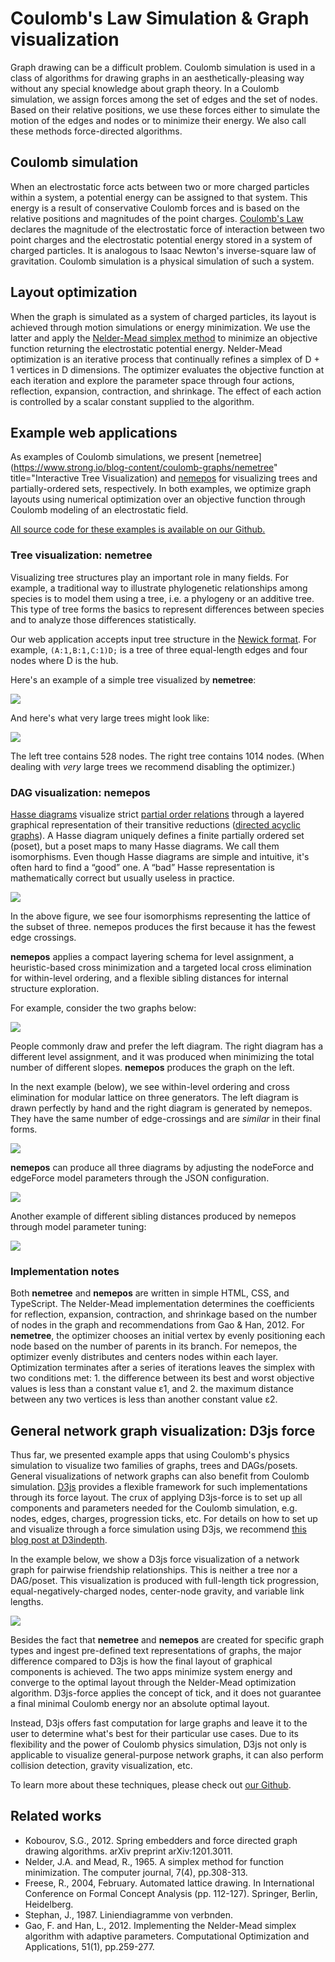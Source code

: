 # Coulomb's Law Simulation &amp; Graph visualization

Graph drawing can be a difficult problem. Coulomb simulation is used in a class of algorithms for drawing graphs in an aesthetically-pleasing way without any special knowledge about graph theory. In a Coulomb simulation, we assign forces among the set of edges and the set of nodes. Based on their relative positions, we use these forces either to simulate the motion of the edges and nodes or to minimize their energy. We also call these methods force-directed algorithms.

## Coulomb simulation

When an electrostatic force acts between two or more charged particles within a system, a potential energy can be assigned to that system. This energy is a result of conservative Coulomb forces and is based on the relative positions and magnitudes of the point charges. [Coulomb's Law](https://en.wikipedia.org/wiki/Coulomb%27s_law) declares the magnitude of the electrostatic force of interaction between two point charges and the electrostatic potential energy stored in a system of charged particles. It is analogous to Isaac Newton's inverse-square law of gravitation. Coulomb simulation is a physical simulation of such a system.

## Layout optimization

When the graph is simulated as a system of charged particles, its layout is achieved through motion simulations or energy minimization. We use the latter and apply the [Nelder-Mead simplex method](https://en.wikipedia.org/wiki/Nelder%E2%80%93Mead_method) to minimize an objective function returning the electrostatic potential energy. Nelder-Mead optimization is an iterative process that continually refines a simplex of D + 1 vertices in D dimensions. The optimizer evaluates the objective function at each iteration and explore the parameter space through four actions, reflection, expansion, contraction, and shrinkage. The effect of each action is controlled by a scalar constant supplied to the algorithm.

## Example web applications

As examples of Coulomb simulations, we present [nemetree](https://www.strong.io/blog-content/coulomb-graphs/nemetree" title="Interactive Tree Visualization) and [nemepos](https://www.strong.io/blog-content/coulomb-graphs/nemepos) for visualizing trees and partially-ordered sets, respectively. In both examples, we optimize graph layouts using numerical optimization over an objective function through Coulomb modeling of an electrostatic field.

[All source code for these examples is available on our Github.](https://github.com/strongio/coulomb-simulation-graph-visualization)

### Tree visualization: nemetree

Visualizing tree structures play an important role in many fields. For example, a traditional way to illustrate phylogenetic relationships among species is to model them using a tree, i.e. a phylogeny or an additive tree. This type of tree forms the basics to represent differences between species and to analyze those differences statistically.

Our web application accepts input tree structure in the [Newick format](https://en.wikipedia.org/wiki/Newick_format). For example, `(A:1,B:1,C:1)D;` is a tree of three equal-length edges and four nodes where D is the hub.

Here's an example of a simple tree visualized by **nemetree**:

![](images/2.png)

And here's what very large trees might look like:

![](images/3.png)

The left tree contains 528 nodes. The right tree contains 1014 nodes. (When dealing with _very_ large trees we recommend disabling the optimizer.)

### DAG visualization: nemepos

[Hasse diagrams](https://en.wikipedia.org/wiki/Hasse_diagram) visualize strict [partial order relations](https://en.wikipedia.org/wiki/Partially_ordered_set) through a layered graphical representation of their transitive reductions ([directed acyclic graphs](https://en.wikipedia.org/wiki/Directed_acyclic_graph)).  A Hasse diagram uniquely defines a finite partially ordered set (poset), but a poset maps to many Hasse diagrams. We call them isomorphisms. Even though Hasse diagrams are simple and intuitive, it's often hard to find a “good” one. A “bad” Hasse representation is mathematically correct but usually useless in practice.

![](images/4.png)

In the above figure, we see four isomorphisms representing the lattice of the subset of three. nemepos produces the first because it has the fewest edge crossings.

**nemepos** applies a compact layering schema for level assignment, a heuristic-based cross minimization and a targeted local cross elimination for within-level ordering, and a flexible sibling distances for internal structure exploration.

For example, consider the two graphs below:

![](images/5.png)

People commonly draw and prefer the left diagram. The right diagram has a different level assignment, and it was produced when minimizing the total number of different slopes. **nemepos** produces the graph on the left.

In the next example (below), we see within-level ordering and cross elimination for modular lattice on three generators. The left diagram is drawn perfectly by hand and the right diagram is generated by nemepos. They have the same number of edge-crossings and are _similar_ in their final forms.

![](images/6.png)

**nemepos** can produce all three diagrams by adjusting the nodeForce and edgeForce model parameters through the JSON configuration.

![](images/7.png)

Another example of different sibling distances produced by nemepos through model parameter tuning:

![](images/8.png)

### Implementation notes

Both **nemetree** and **nemepos** are written in simple HTML, CSS, and TypeScript. The Nelder-Mead implementation determines the coefficients for reflection, expansion, contraction, and shrinkage based on the number of nodes in the graph and recommendations from Gao & Han, 2012. For **nemetree**, the optimizer chooses an initial vertex by evenly positioning each node based on the number of parents in its branch. For nemepos, the optimizer evenly distributes and centers nodes within each layer. Optimization terminates after a series of iterations leaves the simplex with two conditions met: 1. the difference between its best and worst objective values is less than a constant value ε1, and 2. the maximum distance between any two vertices is less than another constant value ε2.

## General network graph visualization: D3js force

Thus far, we presented example apps that using Coulomb's physics simulation to visualize two families of graphs, trees and DAGs/posets. General visualizations of network graphs can also benefit from Coulomb simulation. [D3js](https://d3js.org/) provides a flexible framework for such implementations through its force layout. The crux of applying D3js-force is to set up all components and parameters needed for the Coulomb simulation, e.g. nodes, edges, charges, progression ticks, etc. For details on how to set up and visualize through a force simulation using D3js, we recommend [this blog post at D3indepth](http://d3indepth.com/force-layout/).

In the example below, we show a D3js force visualization of a network graph for pairwise friendship relationships. This is neither a tree nor a DAG/poset. This visualization is produced with full-length tick progression, equal-negatively-charged nodes, center-node gravity, and variable link lengths.

![](images/9.png)

Besides the fact that **nemetree** and **nemepos** are created for specific graph types and ingest pre-defined text representations of graphs, the major difference compared to D3js is how the final layout of graphical components is achieved. The two apps minimize system energy and converge to the optimal layout through the Nelder-Mead optimization algorithm. D3js-force applies the concept of tick, and it does not guarantee a final minimal Coulomb energy nor an absolute optimal layout.

Instead, D3js offers fast computation for large graphs and leave it to the user to determine what's best for their particular use cases. Due to its flexibility and the power of Coulomb physics simulation, D3js not only is applicable to visualize general-purpose network graphs, it can also perform collision detection, gravity visualization, etc.

To learn more about these techniques, please check out [our Github](https://github.com/strongio/coulomb-simulation-graph-visualization).

## Related works

* Kobourov, S.G., 2012. Spring embedders and force directed graph drawing algorithms. arXiv preprint arXiv:1201.3011.
* Nelder, J.A. and Mead, R., 1965. A simplex method for function minimization. The computer journal, 7(4), pp.308-313.
* Freese, R., 2004, February. Automated lattice drawing. In International Conference on Formal Concept Analysis (pp. 112-127). Springer, Berlin, Heidelberg.
* Stephan, J., 1987. Liniendiagramme von verbnden.
* Gao, F. and Han, L., 2012. Implementing the Nelder-Mead simplex algorithm with adaptive parameters. Computational Optimization and Applications, 51(1), pp.259-277.
